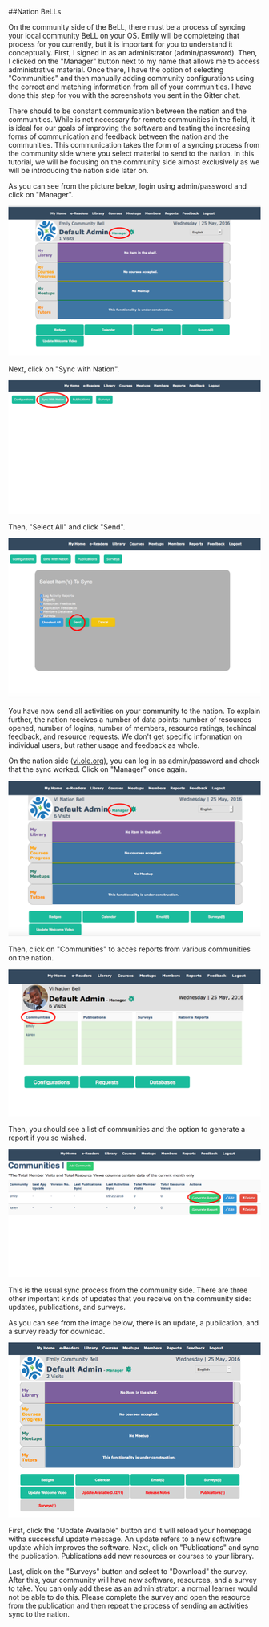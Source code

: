 ##Nation BeLLs

On the community side of the BeLL, there must be a process of syncing your local community BeLL on your OS. Emily will be completeing that process for you currently, but it is important for you to understand it conceptually. First, I signed in as an administrator (admin/password). Then, I clicked on the "Manager" button next to my name that allows me to access administrative material. Once there, I have the option of selecting "Communities" and then manually adding community configurations using the correct and matching information from all of your communities. I have done this step for you with the screenshots you sent in the Gitter chat.

There should to be constant communication between the nation and the communities. While is not necessary for remote communities in the field, it is ideal for our goals of improving the software and testing the increasing forms of communication and feedback between the nation and the communities. This communication takes the form of a syncing process from the community side where you select material to send to the nation. In this tutorial, we will be focusing on the community side almost exclusively as we will be introducing the nation side later on. 

As you can see from the picture below, login using admin/password and click on "Manager".

![Clicking on "Manager"](/ll_CC/pages/uploads/images/nation.md1.png)

Next, click on "Sync with Nation".

![Clicking on "Sync with Nation"](/ll_CC/pages/uploads/images/nation.md2.png)

Then, "Select All" and click "Send".

![Clicking on "Select All" and "Send"](/ll_CC/pages/uploads/images/nation.md3.png)

You have now send all activities on your community to the nation. To explain further, the nation receives a number of data points: number of resources opened, number of logins, number of members, resource ratings, techincal feedback, and resource requests. We don't get specific information on individual users, but rather usage and feedback as whole. 

On the nation side ([vi.ole.org](http://vi.ole.org)), you can log in as admin/password and check that the sync worked. Click on "Manager" once again.

![Clicking on "Manager" after logging in on the nation](/ll_CC/pages/uploads/images/nation.md4.png)

Then, click on "Communities" to acces reports from various communities on the nation.

![Clicking on "Communities"](/ll_CC/pages/uploads/images/nation.md5.png)

Then, you should see a list of communities and the option to generate a report if you so wished.

![Generate Report](/ll_CC/pages/uploads/images/nation.md6.png)

This is the usual sync process from the community side. There are three other important kinds of updates that you receive on the community side: updates, publications, and surveys.  

As you can see from the image below, there is an update, a publication, and a survey ready for download. 

![Update, Publication, and Survey ready from the nation](/ll_CC/pages/uploads/images/nation.md7.png)

First, click the "Update Available" button and it will reload your homepage witha successful update message. An update refers to a new software update which improves the software. Next, click on "Publications" and sync the publication. Publications add new resources or courses to your library. 

Last, click on the "Surveys" button and select to "Download" the survey. After this, your community will have new software, resources, and a survey to take. You can only add these as an administrator: a normal learner would not be able to do this. Please complete the survey and open the resource from the publication and then repeat the process of sending an activities sync to the nation.
